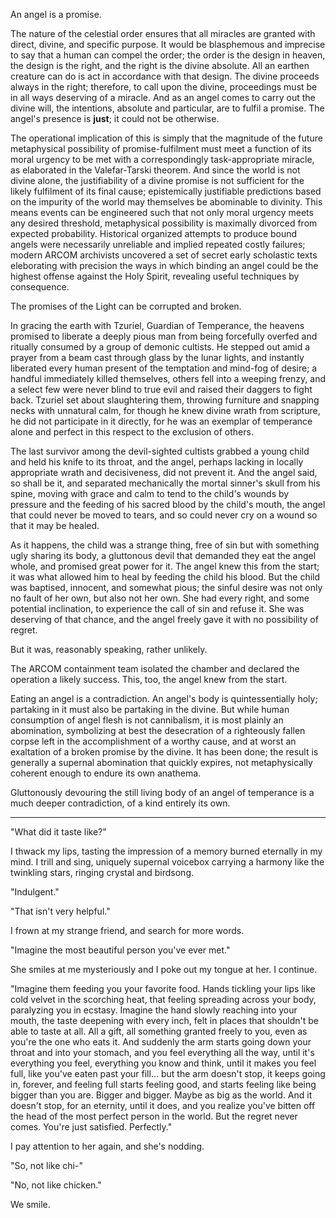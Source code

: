 An angel is a promise.

The nature of the celestial order ensures that all miracles are granted with direct, divine, and specific purpose. It would be blasphemous and imprecise to say that a human can compel the order; the order is the design in heaven, the design is the right, and the right is the divine absolute. All an earthen creature can do is act in accordance with that design. The divine proceeds always in the right; therefore, to call upon the divine, proceedings must be in all ways deserving of a miracle. And as an angel comes to carry out the divine will, the intentions, absolute and particular, are to fulfil a promise. The angel's presence is **just**; it could not be otherwise.

The operational implication of this is simply that the magnitude of the future metaphysical possibility of promise-fulfilment must meet a function of its moral urgency to be met with a correspondingly task-appropriate miracle, as elaborated in the Valefar-Tarski theorem. And since the world is not divine alone, the justifiability of a divine promise is not sufficient for the likely fulfilment of its final cause; epistemically justifiable predictions based on the impurity of the world may themselves be abominable to divinity. This means events can be engineered such that not only moral urgency meets any desired threshold, metaphysical possibility is maximally divorced from expected probability. Historical organized attempts to produce bound angels were necessarily unreliable and implied repeated costly failures; modern ARCOM archivists uncovered a set of secret early scholastic texts eleborating with precision the ways in which binding an angel could be the highest offense against the Holy Spirit, revealing useful techniques by consequence.

The promises of the Light can be corrupted and broken. 

In gracing the earth with Tzuriel, Guardian of Temperance, the heavens promised to liberate a deeply pious man from being forcefully overfed and ritually consumed by a group of demonic cultists. He stepped out amid a prayer from a beam cast through glass by the lunar lights, and instantly liberated every human present of the temptation and mind-fog of desire; a handful immediately killed themselves, others fell into a weeping frenzy, and a select few were never blind to true evil and raised their daggers to fight back. Tzuriel set about slaughtering them, throwing furniture and snapping necks with unnatural calm, for though he knew divine wrath from scripture, he did not participate in it directly, for he was an exemplar of temperance alone and perfect in this respect to the exclusion of others.

The last survivor among the devil-sighted cultists grabbed a young child and held his knife to its throat, and the angel, perhaps lacking in locally appropriate wrath and decisiveness, did not prevent it. And the angel said, so shall be it, and separated mechanically the mortal sinner's skull from his spine, moving with grace and calm to tend to the child's wounds by pressure and the feeding of his sacred blood by the child's mouth, the angel that could never be moved to tears, and so could never cry on a wound so that it may be healed. 

As it happens, the child was a strange thing, free of sin but with something ugly sharing its body, a gluttonous devil that demanded they eat the angel whole, and promised great power for it. The angel knew this from the start; it was what allowed him to heal by feeding the child his blood. But the child was baptised, innocent, and somewhat pious; the sinful desire was not only no fault of her own, but also not her own. She had every right, and some potential inclination, to experience the call of sin and refuse it. She was deserving of that chance, and the angel freely gave it with no possibility of regret.

But it was, reasonably speaking, rather unlikely.

The ARCOM containment team isolated the chamber and declared the operation a likely success. This, too, the angel knew from the start.

Eating an angel is a contradiction. An angel's body is quintessentially holy; partaking in it must also be partaking in the divine. But while human consumption of angel flesh is not cannibalism, it is most plainly an abomination, symbolizing at best the desecration of a righteously fallen corpse left in the accomplishment of a worthy cause, and at worst an exaltation of a broken promise by the divine. It has been done; the result is generally a supernal abomination that quickly expires, not metaphysically coherent enough to endure its own anathema.

Gluttonously devouring the still living body of an angel of temperance is a much deeper contradiction, of a kind entirely its own.

---

"What did it taste like?"

I thwack my lips, tasting the impression of a memory burned eternally in my mind. I trill and sing, uniquely supernal voicebox carrying a harmony like the twinkling stars, ringing crystal and birdsong.

"Indulgent."

"That isn't very helpful."

I frown at my strange friend, and search for more words. 

"Imagine the most beautiful person you've ever met."

She smiles at me mysteriously and I poke out my tongue at her. I continue.

"Imagine them feeding you your favorite food. Hands tickling your lips like cold velvet in the scorching heat, that feeling spreading across your body, paralyzing you in ecstasy. Imagine the hand slowly reaching into your mouth, the taste deepening with every inch, felt in places that shouldn't be able to taste at all. All a gift, all something granted freely to you, even as you're the one who eats it. And suddenly the arm starts going down your throat and into your stomach, and you feel everything all the way, until it's everything you feel, everything you know and think, until it makes you feel full, like you've eaten past your fill... but the arm doesn't stop, it keeps going in, forever, and feeling full starts feeling good, and starts feeling like being bigger than you are. Bigger and bigger. Maybe as big as the world. And it doesn't stop, for an eternity, until it does, and you realize you've bitten off the head of the most perfect person in the world. But the regret never comes. You're just satisfied. Perfectly."

I pay attention to her again, and she's nodding.

"So, not like chi-"

"No, not like chicken."

We smile.
